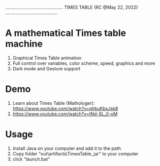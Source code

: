 .............................................   TIMES TABLE  (RC @May 22, 2022) .........................................

# A mathematical Times table machine

1. Graphical Times Table animation
2. Full control over variables, color scheme, speed, graphics and more
3. Dark mode and Gesture support

# Demo

1. Learn about Times Table (Mathologer): https://www.youtube.com/watch?v=qhbuKbxJsk8
2. https://www.youtube.com/watch?v=tNd-SL_0-oM

# Usage

1. Install Java on your computer and add it to the path
2. Copy folder "out\artifacts\TimesTable_jar" to your computer
2. click "launch.bat"
